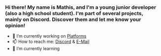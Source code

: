 ### Hi there! My name is Mathis, and I'm a young junior developer (also a high school student). I'm part of several projects, mainly on Discord. Discover them and let me know your opinion!

- 🔭 I’m currently working on [Platforms](https://neldox.tech)
- 📫 How to reach me: [Discord](https://discord.com/users/938588350942707783) & [E-Mail](mailto:contact@neldox.tech)
- 🌱 I’m currently learning
